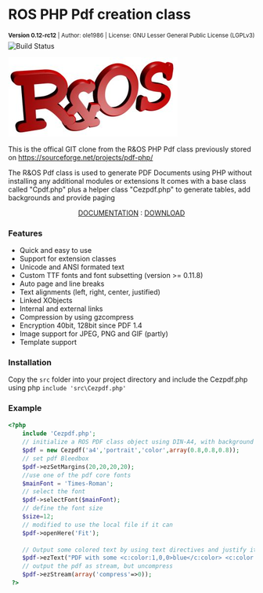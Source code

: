 # ROS PHP Pdf creation class
<sup>**Version 0.12-rc12** | Author: ole1986 | License: GNU Lesser General Public License (LGPLv3) </sup><br />
![Build Status](https://travis-ci.org/ole1986/pdf-php.svg?branch=master)

![ros.jpg](https://raw.githubusercontent.com/ole1986/pdf-php/master/ros.jpg "R&OS PHP Pdf creation class")

This is the offical GIT clone from the R&OS PHP Pdf class previously stored on https://sourceforge.net/projects/pdf-php/

The R&OS Pdf class is used to generate PDF Documents using PHP without installing any additional modules or extensions
It comes with a base class called "Cpdf.php" plus a helper class "Cezpdf.php" to generate tables, add backgrounds and provide paging

<p align="center"> <a href="https://github.com/ole1986/pdf-php/blob/master/readme.pdf">DOCUMENTATION</a> : <a href="https://github.com/ole1986/pdf-php/archive/master.zip">DOWNLOAD</a></p>

### Features
- Quick and easy to use
- Support for extension classes
- Unicode and ANSI formated text
- Custom TTF fonts and font subsetting (version >= 0.11.8)
- Auto page and line breaks
- Text alignments (left, right, center, justified)
- Linked XObjects
- Internal and external links
- Compression by using gzcompress
- Encryption 40bit, 128bit since PDF 1.4
- Image support for JPEG, PNG and GIF (partly)
- Template support

### Installation

Copy the `src` folder into your project directory and include the Cezpdf.php using php `include 'src\Cezpdf.php'`

### Example

```php
<?php
	include 'Cezpdf.php';
	// initialize a ROS PDF class object using DIN-A4, with background color gray
	$pdf = new Cezpdf('a4','portrait','color',array(0.8,0.8,0.8));
	// set pdf Bleedbox
	$pdf->ezSetMargins(20,20,20,20);
	//use one of the pdf core fonts
	$mainFont = 'Times-Roman';
	// select the font
	$pdf->selectFont($mainFont);
	// define the font size
	$size=12;
	// modified to use the local file if it can
	$pdf->openHere('Fit');

	// Output some colored text by using text directives and justify it to the right of the document
	$pdf->ezText("PDF with some <c:color:1,0,0>blue</c:color> <c:color:0,1,0>red</c:color> and <c:color:0,0,1>green</c:color> colours", $size, array('justification'=>'right'));
	// output the pdf as stream, but uncompress
	$pdf->ezStream(array('compress'=>0));
 ?>
```
